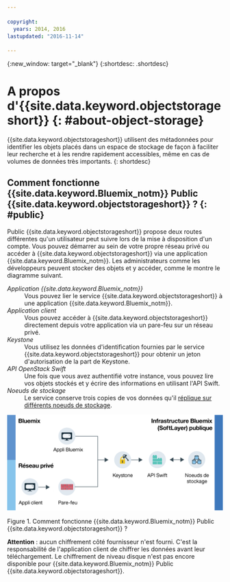 ```yaml
---

copyright:
  years: 2014, 2016
lastupdated: "2016-11-14"

---
```

{:new_window: target="_blank"}
{:shortdesc: .shortdesc}

# A propos d'{{site.data.keyword.objectstorageshort}}  {: #about-object-storage}


{{site.data.keyword.objectstorageshort}} utilisent des métadonnées pour identifier les objets placés dans un espace de stockage de façon à faciliter leur recherche et à les rendre rapidement accessibles, même en cas de volumes de données très importants.
{: shortdesc}


## Comment fonctionne {{site.data.keyword.Bluemix_notm}} Public {{site.data.keyword.objectstorageshort}} ? {: #public}

Public {{site.data.keyword.objectstorageshort}} propose deux routes différentes qu'un utilisateur peut suivre lors de la mise à disposition d'un compte. Vous pouvez démarrer au sein de votre propre réseau privé ou accéder à {{site.data.keyword.objectstorageshort}} via une application {{site.data.keyword.Bluemix_notm}}. Les administrateurs comme les développeurs peuvent stocker des objets et y accéder, comme le montre le diagramme suivant.

<dl>
  <dt><dfn> Application {{site.data.keyword.Bluemix_notm}} </dfn></dt>
    <dd> Vous pouvez lier le service {{site.data.keyword.objectstorageshort}} à une application {{site.data.keyword.Bluemix_notm}}.  </dd>
  <dt><dfn> Application client </dfn></dt>
    <dd> Vous pouvez accéder à {{site.data.keyword.objectstorageshort}} directement depuis votre application via un pare-feu sur un réseau privé. </dd>
  <dt><dfn> Keystone </dfn></dt>
    <dd> Vous utilisez les données d'identification fournies par le service {{site.data.keyword.objectstorageshort}} pour obtenir un jeton d'autorisation de la part de Keystone. </dd>
  <dt><dfn> API OpenStack Swift</dfn></dt>
    <dd> Une fois que vous avez authentifié votre instance, vous pouvez lire vos objets stockés et y écrire des informations en utilisant l'API Swift. </dd>
  <dt><dfn> Noeuds de stockage </dfn></dt>
    <dd> Le service conserve trois copies de vos données qu'il <a href="http://docs.openstack.org/developer/swift/overview_replication.html">réplique sur différents noeuds de stockage</a>. </dd>
</dl>

![Fonctionnement d'{{site.data.keyword.objectstorageshort}}, décrit ci-dessus et illustré dans un diagramme.](images/OS_howitworks.png)

Figure 1. Comment fonctionne {{site.data.keyword.Bluemix_notm}} Public {{site.data.keyword.objectstorageshort}} ?

**Attention** : aucun chiffrement côté fournisseur n'est fourni. C'est la responsabilité de l'application client de chiffrer les données avant leur téléchargement. Le chiffrement de niveau disque n'est pas encore disponible pour {{site.data.keyword.Bluemix_notm}} Public {{site.data.keyword.objectstorageshort}}.
